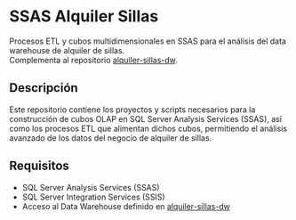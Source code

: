 # SSAS Alquiler Sillas

Procesos ETL y cubos multidimensionales en SSAS para el análisis del data warehouse de alquiler de sillas.  
Complementa al repositorio [alquiler-sillas-dw](https://github.com/tommysvs/alquiler-sillas-dw).

## Descripción

Este repositorio contiene los proyectos y scripts necesarios para la construcción de cubos OLAP en SQL Server Analysis Services (SSAS), así como los procesos ETL que alimentan dichos cubos, permitiendo el análisis avanzado de los datos del negocio de alquiler de sillas.

## Requisitos

- SQL Server Analysis Services (SSAS)
- SQL Server Integration Services (SSIS)
- Acceso al Data Warehouse definido en [alquiler-sillas-dw](https://github.com/tommysvs/alquiler-sillas-dw)
